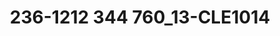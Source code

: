 ---
title: 236-1212 344 760_13-CLE1014
image: 236-1212 344 760_13-CLE1014.jpg
brand: outlet-sposo
layout: vestito
---